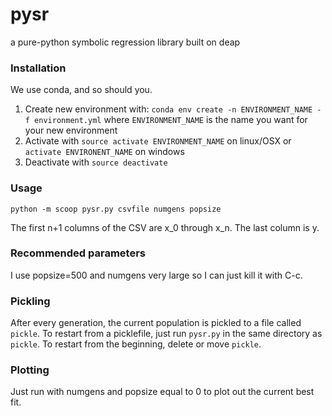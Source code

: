 # pysr
a pure-python symbolic regression library built on deap

### Installation
We use conda, and so should you.

1. Create new environment with: `conda env create -n ENVIRONMENT_NAME -f environment.yml` where `ENVIRONMENT_NAME` is the name you want for your new environment
2. Activate with `source activate ENVIRONMENT_NAME` on linux/OSX or `activate ENVIRONENT_NAME` on windows
3. Deactivate with `source deactivate`

### Usage
`python -m scoop pysr.py csvfile numgens popsize`

The first n+1 columns of the CSV are x_0 through x_n. The last column is y.

### Recommended parameters
I use popsize=500 and numgens very large so I can just kill it with C-c.

### Pickling
After every generation, the current population is pickled to a file called `pickle`. To restart from a picklefile, just run `pysr.py` in the same directory as `pickle`. To restart from the beginning, delete or move `pickle`.

### Plotting
Just run with numgens and popsize equal to 0 to plot out the current best fit.
